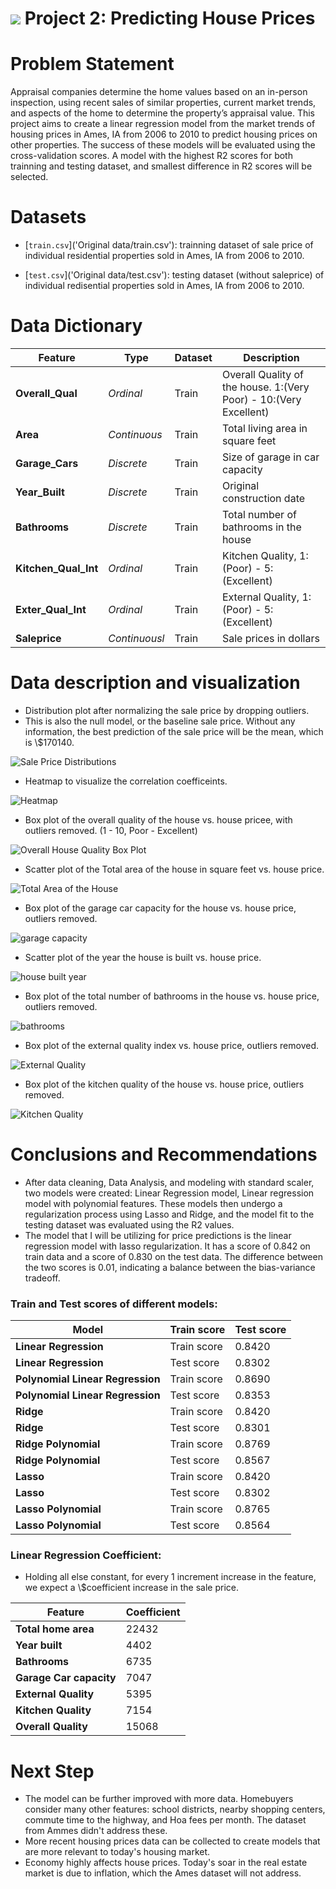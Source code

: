 # ![](https://ga-dash.s3.amazonaws.com/production/assets/logo-9f88ae6c9c3871690e33280fcf557f33.png) Project 2: Predicting House Prices

# Problem Statement

Appraisal companies determine the home values based on an in-person inspection, using recent sales of similar properties, current market trends, and aspects of the home to determine the property’s appraisal value. This project aims to create a linear regression model from the market trends of housing prices in Ames, IA from 2006 to 2010 to predict housing prices on other properties. The success of these models will be evaluated using the cross-validation scores. A model with the highest R2 scores for both trainning and testing dataset, and smallest difference in R2 scores will be selected. 


# Datasets
* [`train.csv`]('Original data/train.csv'): trainning dataset of sale price of individual residential properties sold in Ames, IA from 2006 to 2010.

* [`test.csv`]('Original data/test.csv'): testing dataset (without saleprice) of individual redisential properties sold in Ames, IA from 2006 to 2010.

# Data Dictionary

|Feature|Type|Dataset|Description|
|---|---|---|---|
|**Overall_Qual**|*Ordinal*|Train|Overall Quality of the house. 1:(Very Poor) - 10:(Very Excellent)| 
|**Area**|*Continuous*|Train|Total living area in square feet| 
|**Garage_Cars**|*Discrete*|Train|Size of garage in car capacity|
|**Year_Built**|*Discrete*|Train|Original construction date|
|**Bathrooms**|*Discrete*|Train| Total number of bathrooms in the house |
|**Kitchen_Qual_Int**|*Ordinal*|Train|Kitchen Quality, 1:(Poor) - 5:(Excellent) |
|**Exter_Qual_Int**|*Ordinal*|Train|External Quality, 1:(Poor) - 5:(Excellent) |
|**Saleprice**|*Continuousl*|Train|Sale prices in dollars|

# Data description and visualization
- Distribution plot after normalizing the sale price by dropping outliers. 
- This is also the null model, or the baseline sale price. Without any information, the best prediction of the sale price will be the mean, which is \\$170140.

![Sale Price Distributions](Figures/displot_saleprice.png)

- Heatmap to visualize the correlation coefficeints. 

![Heatmap](Figures/Heatmap.png)

- Box plot of the overall quality of the house vs. house pricee, with outliers removed. (1 - 10, Poor - Excellent)

![Overall House Quality Box Plot](Figures/box_overallquality_outliers_removed.png)

- Scatter plot of the Total area of the house in square feet vs. house price.

![Total Area of the House](Figures/scatter_area.png)

- Box plot of the garage car capacity for the house vs. house price, outliers removed.

![garage capacity](Figures/boxplot_garage_cars_outliers_removed.png)

- Scatter plot of the year the house is built vs. house price.

![house built year](Figures/scatter_yrbuilt.png)

- Box plot of the total number of bathrooms in the house vs. house price, outliers removed.

![bathrooms](Figures/boxplot_bathrooms_outliers_removed.png)

- Box plot of the external quality index vs. house price, outliers removed.

![External Quality](Figures/boxplot_external_outliers_removed.png)

- Box plot of the kitchen quality of the house vs. house price, outliers removed.

![Kitchen Quality](Figures/boxplot_kitchen_outliers_removed.png)


# Conclusions and Recommendations
- After data cleaning, Data Analysis, and modeling with standard scaler, two models were created: Linear Regression model, Linear regression model with polynomial features. These models then undergo a regularization process using Lasso and Ridge, and the model fit to the testing dataset was evaluated using the R2 values. 
- The model that I will be utilizing for price predictions is the linear regression model with lasso regularization. It has a score of 0.842 on train data and a score of 0.830 on the test data. The difference between the two scores is 0.01, indicating a balance between the bias-variance tradeoff. 


### Train and Test scores of different models: ###

|Model|Train score|Test score|
|---|---|---|
|**Linear Regression**|Train score| 0.8420 |
|**Linear Regression**|Test score| 0.8302 |
|**Polynomial Linear Regression**|Train score|0.8690|
|**Polynomial Linear Regression**|Test score|0.8353 |
|**Ridge**| Train score| 0.8420 |
|**Ridge**| Test score |0.8301|
|**Ridge Polynomial**| Train score| 0.8769 |
|**Ridge Polynomial**| Test score |0.8567|
|**Lasso**| Train score| 0.8420 |
|**Lasso**| Test score |0.8302 |
|**Lasso Polynomial**| Train score| 0.8765 |
|**Lasso Polynomial**| Test score |0.8564 |

### Linear Regression Coefficient: ###
* Holding all else constant, for every 1 increment increase in the feature, we expect a \\$coefficient increase in the sale price. 

|Feature|Coefficient|
|---|---|
|**Total home area**|22432|
|**Year built**| 4402|
|**Bathrooms**|6735|
|**Garage Car capacity**|7047|
|**External Quality**|5395|
|**Kitchen Quality**|7154|
|**Overall Quality**|15068|


# Next Step
- The model can be further improved with more data. Homebuyers consider many other features: school districts, nearby shopping centers, commute time to the highway, and Hoa fees per month. The dataset from Ammes didn't address these. 
- More recent housing prices data can be collected to create models that are more relevant to today's housing market. 
- Economy highly affects house prices. Today's soar in the real estate market is due to inflation, which the Ames dataset will not address.
